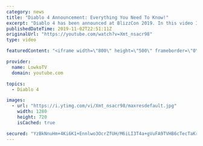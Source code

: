 ```yaml
---
category: news
title: "Diablo 4 Announcement: Everything You Need To Know!"
excerpt: "Diablo 4 has been announced at BlizzCon 2019. In this video I go over everything you need to know about this upcoming Blizzard Entertainment game."
publishedDateTime: 2019-11-02T22:51:11Z
originalUrl: "https://youtube.com/watch?v=Xmt_nsacr98"
type: video

featuredContent: "<iframe width=\"800\" height=\"500\" frameborder=\"0\" src=\"https://www.youtube.com/embed/Xmt_nsacr98\" allow=\"accelerometer; autoplay; encrypted-media; gyroscope; picture-in-picture\" allowfullscreen></iframe>"

provider:
  name: LowkoTV
  domain: youtube.com

topics:
  - Diablo 4

images:
  - url: "https://i.ytimg.com/vi/Xmt_nsacr98/maxresdefault.jpg"
    width: 1280
    height: 720
    isCached: true

secured: "YzBkNnuHm+4Ki6K1+Ennlwo3OcrZfUH/M6iLI3T4a+gVuFA9TVHB6cTecTaKr+2oJZqiItPpf/zIpFFV14n5ub20GOk1YkkETQtDr1NxzzMjsmv9V2tVcaPRxA+3OJf3mZFTBWZytkPzDG2VhPoAlEGx/ZbR8IQSsiZMFcnSUQpM+IFR6YHHNlw1946F2MjqwQLvpWmzrKfX3ustVprbZZVgKhIrcwo6a5mQog8cnsZE3Tyj7MXuCXcbKhwMA5RtSyKBUQ3wRuJIH/BZKlJ7KYuJ2zv3MstXgL21I/OkcFcx60ZxmNTA0dqy3ucqKPLnhP4D8R/lYQZd//TB8fRvZD57Q8MCe1RV/Ve9dACDGlis2yPAxqim87uY8ZUp3R0SKYmVm1G30ERh9FbIbx07P9Iax9FjMaZ+eQV3sJ3d+DhngM38TMRty9fuWQKFI3y9;q4b0G+tF2Dg/Y0LK7GT5IQ=="
---
```


